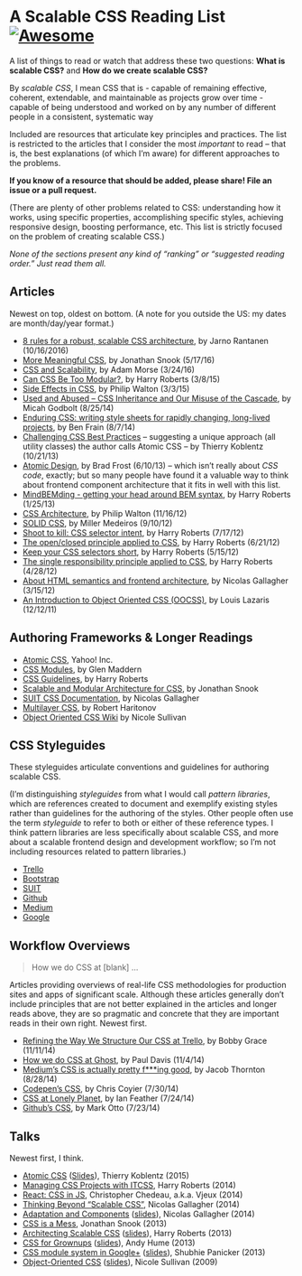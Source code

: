 A Scalable CSS Reading List [![Awesome](https://cdn.rawgit.com/sindresorhus/awesome/d7305f38d29fed78fa85652e3a63e154dd8e8829/media/badge.svg)](https://github.com/sindresorhus/awesome)
=======================================================================================================================================================================================

A list of things to read or watch that address these two questions: **What is scalable CSS?** and **How do we create scalable CSS?**

By *scalable CSS*, I mean CSS that is - capable of remaining effective, coherent, extendable, and maintainable as projects grow over time - capable of being understood and worked on by any number of different people in a consistent, systematic way

Included are resources that articulate key principles and practices. The list is restricted to the articles that I consider the most *important* to read – that is, the best explanations (of which I’m aware) for different approaches to the problems.

**If you know of a resource that should be added, please share! File an issue or a pull request.**

(There are plenty of other problems related to CSS: understanding how it works, using specific properties, accomplishing specific styles, achieving responsive design, boosting performance, etc. This list is strictly focused on the problem of creating scalable CSS.)

*None of the sections present any kind of “ranking” or “suggested reading order.” Just read them all.*

Articles
--------

Newest on top, oldest on bottom. (A note for you outside the US: my dates are month/day/year format.)

-   [8 rules for a robust, scalable CSS architecture](https://github.com/jareware/css-architecture/blob/master/README.md), by Jarno Rantanen (10/16/2016)
-   [More Meaningful CSS](http://snook.ca/archives/html_and_css/more-meaningful-css), by Jonathan Snook (5/17/16)
-   [CSS and Scalability](http://mrmrs.io/writing/2016/03/24/scalable-css/), by Adam Morse (3/24/16)
-   [Can CSS Be Too Modular?](http://csswizardry.com/2015/03/can-css-be-too-modular/), by Harry Roberts (3/8/15)
-   [Side Effects in CSS](http://philipwalton.com/articles/side-effects-in-css/), by Philip Walton (3/3/15)
-   [Used and Abused – CSS Inheritance and Our Misuse of the Cascade](http://www.phase2technology.com/blog/used-and-abused-css-inheritance-and-our-misuse-of-the-cascade/?utm_source=CSS-Weekly&utm_campaign=Issue-127&utm_medium=RSS), by Micah Godbolt (8/25/14)
-   [Enduring CSS: writing style sheets for rapidly changing, long-lived projects](http://benfrain.com/enduring-css-writing-style-sheets-rapidly-changing-long-lived-projects), by Ben Frain (8/7/14)
-   [Challenging CSS Best Practices](http://www.smashingmagazine.com/2013/10/21/challenging-css-best-practices-atomic-approach/) – suggesting a unique approach (all utility classes) the author calls Atomic CSS – by Thierry Koblentz (10/21/13)
-   [Atomic Design](http://bradfrostweb.com/blog/post/atomic-web-design/), by Brad Frost (6/10/13) – which isn’t really about *CSS code*, exactly; but so many people have found it a valuable way to think about frontend component architecture that it fits in well with this list.
-   [MindBEMding - getting your head around BEM syntax](http://csswizardry.com/2013/01/mindbemding-getting-your-head-round-bem-syntax/), by Harry Roberts (1/25/13)
-   [CSS Architecture](http://philipwalton.com/articles/css-architecture/), by Philip Walton (11/16/12)
-   [SOLID CSS](http://blog.millermedeiros.com/solid-css/), by Miller Medeiros (9/10/12)
-   [Shoot to kill: CSS selector intent](http://csswizardry.com/2012/07/shoot-to-kill-css-selector-intent/), by Harry Roberts (7/17/12)
-   [The open/closed principle applied to CSS](http://csswizardry.com/2012/06/the-open-closed-principle-applied-to-css/), by Harry Roberts (6/21/12)
-   [Keep your CSS selectors short](http://csswizardry.com/2012/05/keep-your-css-selectors-short/), by Harry Roberts (5/15/12)
-   [The single responsibility principle applied to CSS](http://csswizardry.com/2012/04/the-single-responsibility-principle-applied-to-css/), by Harry Roberts (4/28/12)
-   [About HTML semantics and frontend architecture](http://nicolasgallagher.com/about-html-semantics-front-end-architecture/), by Nicolas Gallagher (3/15/12)
-   [An Introduction to Object Oriented CSS (OOCSS)](http://www.smashingmagazine.com/2011/12/12/an-introduction-to-object-oriented-css-oocss/), by Louis Lazaris (12/12/11)

Authoring Frameworks & Longer Readings
--------------------------------------

-   [Atomic CSS](http://acss.io/), Yahoo! Inc.
-   [CSS Modules](http://glenmaddern.com/articles/css-modules), by Glen Maddern
-   [CSS Guidelines](http://cssguidelin.es/), by Harry Roberts
-   [Scalable and Modular Architecture for CSS](https://smacss.com/), by Jonathan Snook
-   [SUIT CSS Documentation](https://github.com/suitcss/suit/blob/master/doc/README.md), by Nicolas Gallagher
-   [Multilayer CSS](http://operatino.github.io/MCSS/en/), by Robert Haritonov
-   [Object Oriented CSS Wiki](https://github.com/stubbornella/oocss/wiki) by Nicole Sullivan

CSS Styleguides
---------------

These styleguides articulate conventions and guidelines for authoring scalable CSS.

(I’m distinguishing *styleguides* from what I would call *pattern libraries*, which are references created to document and exemplify existing styles rather than guidelines for the authoring of the styles. Other people often use the term *styleguide* to refer to both or either of these reference types. I think pattern libraries are less specifically about scalable CSS, and more about a scalable frontend design and development workflow; so I’m not including resources related to pattern libraries.)

-   [Trello](https://gist.github.com/bobbygrace/9e961e8982f42eb91b80)
-   [Bootstrap](http://mdo.github.io/code-guide/#css)
-   [SUIT](https://github.com/suitcss/suit/blob/master/doc/STYLE.md#4-css)
-   [Github](https://github.com/styleguide/css)
-   [Medium](https://gist.github.com/fat/a47b882eb5f84293c4ed)
-   [Google](https://google.github.io/styleguide/htmlcssguide.xml#CSS_Style_Rules)

Workflow Overviews
------------------

> How we do CSS at \[blank\] …

Articles providing overviews of real-life CSS methodologies for production sites and apps of significant scale. Although these articles generally don’t include principles that are not better explained in the articles and longer reads above, they are so pragmatic and concrete that they are important reads in their own right. Newest first.

-   [Refining the Way We Structure Our CSS at Trello](http://blog.trello.com/refining-the-way-we-structure-our-css-at-trello/), by Bobby Grace (11/11/14)
-   [How we do CSS at Ghost](http://dev.ghost.org/css-at-ghost), by Paul Davis (11/4/14)
-   [Medium’s CSS is actually pretty f\*\*\*ing good](https://medium.com/@fat/mediums-css-is-actually-pretty-fucking-good-b8e2a6c78b06), by Jacob Thornton (8/28/14)
-   [Codepen’s CSS](http://codepen.io/chriscoyier/blog/codepens-css), by Chris Coyier (7/30/14)
-   [CSS at Lonely Planet](http://ianfeather.co.uk/css-at-lonely-planet/), by Ian Feather (7/24/14)
-   [Github’s CSS](http://markdotto.com/2014/07/23/githubs-css/), by Mark Otto (7/23/14)

Talks
-----

Newest first, I think.

-   [Atomic CSS](https://www.youtube.com/watch?v=bokjM0ZaizQ) ([Slides](https://www.haikudeck.com/atomic-css-science-and-technology-presentation-dJ0xlFjhBQ)), Thierry Koblentz (2015)
-   [Managing CSS Projects with ITCSS](https://speakerdeck.com/dafed/managing-css-projects-with-itcss), Harry Roberts (2014)
-   [React: CSS in JS](http://blog.vjeux.com/2014/javascript/react-css-in-js-nationjs.html), Christopher Chedeau, a.k.a. Vjeux (2014)
-   [Thinking Beyond “Scalable CSS”](http://www.thedotpost.com/2014/11/nicolas-gallagher-thinking-beyond-scalable-css), Nicolas Gallagher (2014)
-   [Adaptation and Components](https://www.youtube.com/watch?v=m0oMHG6ZXvo) ([slides](https://speakerdeck.com/necolas/adaptation-and-components)), Nicolas Gallagher (2014)
-   [CSS is a Mess](https://www.youtube.com/watch?v=C4z_9F6nfS8), Jonathan Snook (2013)
-   [Architecting Scalable CSS](http://vimeo.com/67544231) ([slides](https://speakerdeck.com/csswizardry/architecting-scalable-css)), Harry Roberts (2013)
-   [CSS for Grownups](https://www.youtube.com/watch?v=ZpFdyfs03Ug) ([slides](https://speakerdeck.com/andyhume/css-for-grown-ups-maturing-best-practises-sxsw-2012)), Andy Hume (2013)
-   [CSS module system in Google+](https://github.com/davidtheclark/scalable-css-reading-list/issues/3) ([slides](https://docs.google.com/presentation/d/1_LpRI2_grOgTKyqodgg8yWGDhStgZHxnvjFOTJ6Jb3g/edit#slide=id.p)), Shubhie Panicker (2013)
-   [Object-Oriented CSS](https://www.youtube.com/watch?v=BjAdHyA9nIY) ([slides](http://www.slideshare.net/stubbornella/object-oriented-css)), Nicole Sullivan (2009)
